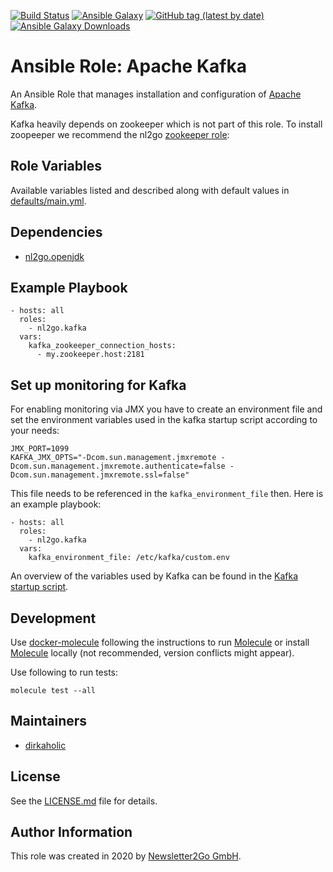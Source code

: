 [![Build Status](https://travis-ci.org/nl2go/ansible-role-kafka.svg?branch=master)](https://travis-ci.org/nl2go/ansible-role-kafka)
[![Ansible Galaxy](https://img.shields.io/badge/role-nl2go.kafka-blue.svg)](https://galaxy.ansible.com/nl2go/kafka/)
[![GitHub tag (latest by date)](https://img.shields.io/github/v/tag/nl2go/ansible-role-kafka)](https://galaxy.ansible.com/nl2go/kafka)
[![Ansible Galaxy Downloads](https://img.shields.io/ansible/role/d/49219.svg?color=blue)](https://galaxy.ansible.com/nl2go/kafka/)

# Ansible Role: Apache Kafka

An Ansible Role that manages installation and configuration of [Apache Kafka](https://kafka.apache.org/).

Kafka heavily depends on zookeeper which is not part of this role. To install zoopeeper we recommend the nl2go [zookeeper role](https://github.com/nl2go/ansible-role-zookeeper): 

## Role Variables

Available variables listed and described along with default values in [defaults/main.yml](defaults/main.yml).

## Dependencies

- [nl2go.openjdk](https://galaxy.ansible.com/nl2go/openjdk)

## Example Playbook

    - hosts: all
      roles:
        - nl2go.kafka
      vars:
        kafka_zookeeper_connection_hosts:
          - my.zookeeper.host:2181

## Set up monitoring for Kafka

For enabling monitoring via JMX you have to create an environment file and set the environment variables used in the kafka startup script
according to your needs:

```
JMX_PORT=1099
KAFKA_JMX_OPTS="-Dcom.sun.management.jmxremote -Dcom.sun.management.jmxremote.authenticate=false -Dcom.sun.management.jmxremote.ssl=false"
```

This file needs to be referenced in the `kafka_environment_file` then. Here is an example playbook:

    - hosts: all
      roles:
        - nl2go.kafka
      vars:
        kafka_environment_file: /etc/kafka/custom.env

An overview of the variables used by Kafka can be found in the [Kafka startup script](https://github.com/apache/kafka/blob/trunk/bin/kafka-run-class.sh).

## Development

Use [docker-molecule](https://github.com/nl2go/docker-molecule) following the instructions to run [Molecule](https://molecule.readthedocs.io/en/stable/)
or install [Molecule](https://molecule.readthedocs.io/en/stable/) locally (not recommended, version conflicts might appear).

Use following to run tests:

    molecule test --all

## Maintainers

- [dirkaholic](https://github.com/dirkaholic)

## License

See the [LICENSE.md](LICENSE.md) file for details.

## Author Information

This role was created in 2020 by [Newsletter2Go GmbH](https://www.newsletter2go.com/).
